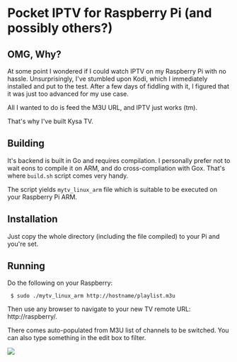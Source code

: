 # Pocket IPTV for Raspberry Pi (and possibly others?)

## OMG, Why?

At some point I wondered if I could watch IPTV on my Raspberry Pi with
no hassle. Unsurprisingly, I've stumbled upon Kodi, which I immediately
installed and put to the test. After a few days of fiddling with it, I
figured that it was just too advanced for my use case.

All I wanted to do is feed the M3U URL, and IPTV just works (tm).

That's why I've built Kysa TV.

## Building

It's backend is built in Go and requires compilation. I personally
prefer not to wait eons to compile it on ARM, and do
cross-compliation with Gox. That's where ``build.sh`` script comes very
handy.

The script yields ``mytv_linux_arm`` file which is suitable to be
executed on your Raspberry Pi ARM.

## Installation

Just copy the whole directory (including the file compiled) to your Pi
and you're set.

## Running

Do the following on your Raspberry:

     $ sudo ./mytv_linux_arm http://hostname/playlist.m3u

Then use any browser to navigate to your new TV remote URL:
http://raspberry/.

There comes auto-populated from M3U list of channels to be switched. You
can also type something in the edit box to filter.

![](https://cloud.githubusercontent.com/assets/105392/7446208/0419eda6-f1f3-11e4-803b-825cba8018ed.png)
